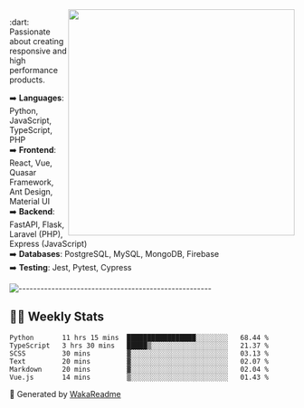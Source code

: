 <img src="https://github-readme-stats.vercel.app/api?username=iguit0&show_icons=true&include_all_commits=true&count_private=true&theme=dracula" min-width="400px" max-width="400px" width="400px" align="right" />

<p align="left"> 
  :dart: Passionate about creating responsive and high performance products.
</p>

<p align="left">
  ➡️ <strong>Languages</strong>: Python, JavaScript, TypeScript, PHP<br>
  ➡️ <strong>Frontend</strong>: React, Vue, Quasar Framework, Ant Design, Material UI<br>
  ➡️ <strong>Backend</strong>: FastAPI, Flask, Laravel (PHP), Express (JavaScript)<br>
  ➡️ <strong>Databases</strong>: PostgreSQL, MySQL, MongoDB, Firebase<br>
  ➡️ <strong>Testing</strong>: Jest, Pytest, Cypress<br>
</p>

![-----------------------------------------------------](https://raw.githubusercontent.com/andreasbm/readme/master/assets/lines/vintage.png)

## :man_technologist: Weekly Stats
<!--START_SECTION:waka-->

```text
Python       11 hrs 15 mins  █████████████████░░░░░░░░   68.44 %
TypeScript   3 hrs 30 mins   █████▒░░░░░░░░░░░░░░░░░░░   21.37 %
SCSS         30 mins         ▓░░░░░░░░░░░░░░░░░░░░░░░░   03.13 %
Text         20 mins         ▓░░░░░░░░░░░░░░░░░░░░░░░░   02.07 %
Markdown     20 mins         ▓░░░░░░░░░░░░░░░░░░░░░░░░   02.04 %
Vue.js       14 mins         ▒░░░░░░░░░░░░░░░░░░░░░░░░   01.43 %
```

<!--END_SECTION:waka-->

🚀 Generated by [WakaReadme](https://github.com/athul/waka-readme)
